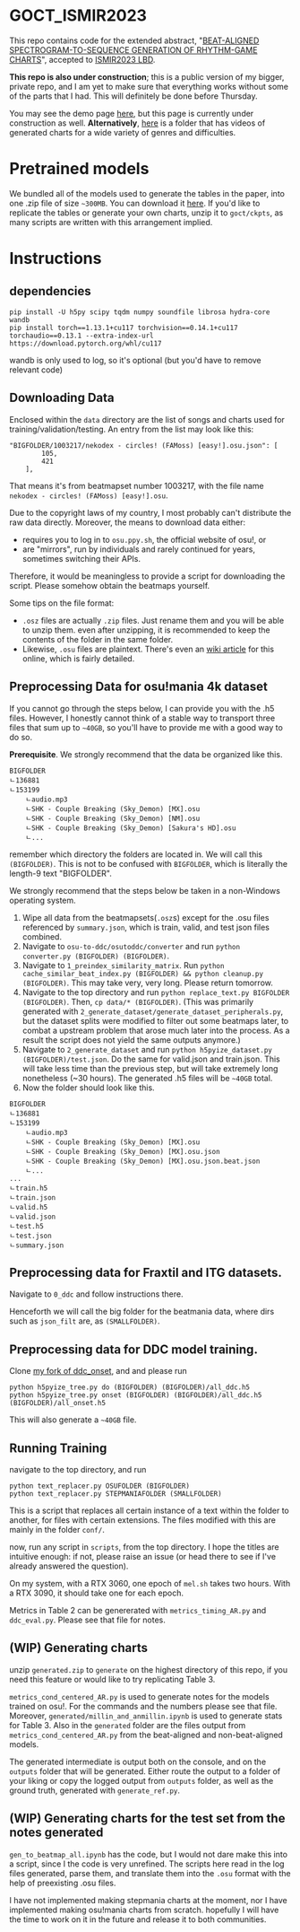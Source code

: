 # GOCT_ISMIR2023

This repo contains code for the extended abstract, "[BEAT-ALIGNED SPECTROGRAM-TO-SEQUENCE GENERATION OF RHYTHM-GAME CHARTS](https://drive.google.com/file/d/1XOT9zD6yIoSQS7bwQpI9pOaO0DHL0Bec/view?usp=sharing)", accepted to [ISMIR2023 LBD](https://ismir2023.ismir.net/cflbd/).

**This repo is also under construction**; this is a public version of my bigger, private repo, and I am yet to make sure that everything works without some of the parts that I had. This will definitely be done before Thursday. 

You may see the demo page [here](https://stet-stet.github.io/goct/), but this page is currently under construction as well. **Alternatively**, [here](https://drive.google.com/drive/folders/1vPYGO5TuGdGRiGkI9SsNWtvw1TZjcZPW?usp=sharing) is a folder that has videos of generated charts for a wide variety of genres and difficulties. 

# Pretrained models

We bundled all of the models used to generate the tables in the paper, into one .zip file of size `~300MB`. You can download it [here](https://drive.google.com/file/d/1d6J7Mtgdvx3ecqrK6K3Eakj136QR2S_9/view?usp=sharing). If you'd like to replicate the tables or generate your own charts, unzip it to `goct/ckpts`, as many scripts are written with this arrangement implied.

# Instructions

## dependencies

```
pip install -U h5py scipy tqdm numpy soundfile librosa hydra-core wandb
pip install torch==1.13.1+cu117 torchvision==0.14.1+cu117 torchaudio==0.13.1 --extra-index-url https://download.pytorch.org/whl/cu117
```

wandb is only used to log, so it's optional (but you'd have to remove relevant code)

## Downloading Data

Enclosed within the `data` directory are the list of songs and charts used for training/validation/testing. An entry from the list may look like this:
```
"BIGFOLDER/1003217/nekodex - circles! (FAMoss) [easy!].osu.json": [
        105,
        421
    ],
```
That means it's from beatmapset number 1003217, with the file name `nekodex - circles! (FAMoss) [easy!].osu`.

Due to the copyright laws of my country, I most probably can't distribute the raw data directly.
Moreover, the means to download data either:
- requires you to log in to `osu.ppy.sh`, the official website of osu!, or
- are "mirrors", run by individuals and rarely continued for years, sometimes switching their APIs.

Therefore, it would be meaningless to provide a script for downloading the script. Please somehow obtain the beatmaps yourself.

Some tips on the file format:
- `.osz` files are actually `.zip` files. Just rename them and you will be able to unzip them. even after unzipping, it is recommended to keep the contents of the folder in the same folder.
- Likewise, `.osu` files are plaintext. There's even an [wiki article](https://osu.ppy.sh/wiki/en/Client/File_formats/osu_%28file_format%29) for this online, which is fairly detailed.

## Preprocessing Data for osu!mania 4k dataset

If you cannot go through the steps below, I can provide you with the .h5 files. However, I honestly cannot think of a stable way to transport three files that sum up to `~40GB`, so you'll have to provide me with a good way to do so.

**Prerequisite**. We strongly recommend that the data be organized like this.
```
BIGFOLDER
ㄴ136881
ㄴ153199
    ㄴaudio.mp3
    ㄴSHK - Couple Breaking (Sky_Demon) [MX].osu
    ㄴSHK - Couple Breaking (Sky_Demon) [NM].osu
    ㄴSHK - Couple Breaking (Sky_Demon) [Sakura's HD].osu
    ㄴ...
```
remember which directory the folders are located in. We will call this `(BIGFOLDER)`. This is not to be confused with `BIGFOLDER`, which is literally the length-9 text "BIGFOLDER".

We strongly recommend that the steps below be taken in a non-Windows operating system.

1. Wipe all data from the beatmapsets(`.osz`s) except for the .osu files referenced by `summary.json`, which is train, valid, and test json files combined.
2. Navigate to `osu-to-ddc/osutoddc/converter` and run `python converter.py (BIGFOLDER) (BIGFOLDER)`. 
3. Navigate to `1_preindex_similarity_matrix`. Run `python cache_similar_beat_index.py (BIGFOLDER) && python cleanup.py (BIGFOLDER)`. This may take very, very long. Please return tomorrow.
4. Navigate to the top directory and run `python replace_text.py BIGFOLDER (BIGFOLDER)`. Then, `cp data/* (BIGFOLDER)`. (This was primarily generated with `2_generate_dataset/generate_dataset_peripherals.py`, but the dataset splits were modified to filter out some beatmaps later, to combat a upstream problem that arose much later into the process. As a result the script does not yield the same outputs anymore.)
4. Navigate to `2_generate_dataset` and run `python h5pyize_dataset.py (BIGFOLDER)/test.json`. Do the same for valid.json and train.json. This will take less time than the previous step, but will take extremely long nonetheless (~30 hours). The generated .h5 files will be `~40GB` total.
5. Now the folder should look like this.
```
BIGFOLDER
ㄴ136881
ㄴ153199
    ㄴaudio.mp3
    ㄴSHK - Couple Breaking (Sky_Demon) [MX].osu
    ㄴSHK - Couple Breaking (Sky_Demon) [MX].osu.json
    ㄴSHK - Couple Breaking (Sky_Demon) [MX].osu.json.beat.json
    ㄴ...
...
ㄴtrain.h5
ㄴtrain.json
ㄴvalid.h5
ㄴvalid.json
ㄴtest.h5
ㄴtest.json
ㄴsummary.json
```

## Preprocessing data for Fraxtil and ITG datasets.

Navigate to `0_ddc` and follow instructions there. 

Henceforth we will call the big folder for the beatmania data, where dirs such as `json_filt` are, as `(SMALLFOLDER)`.

## Preprocessing data for DDC model training.

Clone [my fork of ddc_onset](https://github.com/stet-stet/ddc_onset), and and please run
```
python h5pyize_tree.py do (BIGFOLDER) (BIGFOLDER)/all_ddc.h5
python h5pyize_tree.py onset (BIGFOLDER) (BIGFOLDER)/all_ddc.h5 (BIGFOLDER)/all_onset.h5
```
This will also generate a `~40GB` file.

## Running Training

navigate to the top directory, and run 
```
python text_replacer.py OSUFOLDER (BIGFOLDER)
python text_replacer.py STEPMANIAFOLDER (SMALLFOLDER)
```
This is a script that replaces all certain instance of a text within the folder to another, for files with certain extensions. The files modified with this are mainly in the folder `conf/`.

now, run any script in `scripts`, from the top directory. I hope the titles are intuitive enough: if not, please raise an issue (or head there to see if I've already answered the question).

On my system, with a RTX 3060, one epoch of `mel.sh` takes two hours. With a RTX 3090, it should take one for each epoch.

Metrics in Table 2 can be genererated with `metrics_timing_AR.py` and `ddc_eval.py`. Please see that file for notes.

## (WIP) Generating charts

unzip `generated.zip` to `generate` on the highest directory of this repo, if you need this feature or would like to try replicating Table 3.

`metrics_cond_centered_AR.py` is used to generate notes for the models trained on osu!. For the commands and the numbers please see that file. Moreover, `generated/millin_and_anmillin.ipynb` is used to generate stats for Table 3. Also in the `generated` folder are the files output from `metrics_cond_centered_AR.py` from the beat-aligned and non-beat-aligned models.

The generated intermediate is output both on the console, and on the `outputs` folder that will be generated. Either route the output to a folder of your liking or copy the logged output from `outputs` folder, as well as the ground truth, generated with `generate_ref.py`.


## (WIP) Generating charts for the test set from the notes generated

`gen_to_beatmap_all.ipynb` has the code, but I would not dare make this into a script, since I the code is very unrefined. The scripts here read in the log files generated, parse them, and translate them into the `.osu` format with the help of preexisting .osu files.

I have not implemented making stepmania charts at the moment, nor I have implemented making osu!mania charts from scratch. hopefully I will have the time to work on it in the future and release it to both communities.
